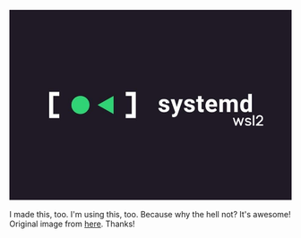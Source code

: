 <p align="center">
<img src="logo.png" alt="kalitorify">
</p>

I made this, too. I'm using this, too. Because why the hell not? It's awesome! Original image from [here](https://www.cloudinfrastack.com/blog/configuration/linux_systemd_services/). Thanks!
